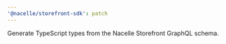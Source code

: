 ```yaml
---
'@nacelle/storefront-sdk': patch
---
```


Generate TypeScript types from the Nacelle Storefront GraphQL schema.
